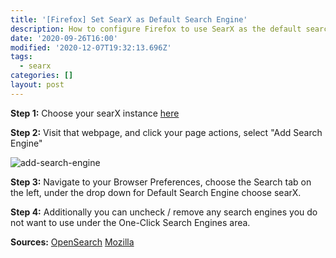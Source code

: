 ```yaml
---
title: '[Firefox] Set SearX as Default Search Engine'
description: How to configure Firefox to use SearX as the default search engine.
date: '2020-09-26T16:00'
modified: '2020-12-07T19:32:13.696Z'
tags:
  - searx
categories: []
layout: post
---
```

**Step 1:** Choose your searX instance [here](https://searx.space/)


**Step 2:** Visit that webpage, and click your page actions, select "Add Search Engine"

![add-search-engine](https://i.imgur.com/nEN7CWS.png)

**Step 3:** Navigate to your Browser Preferences, choose the Search tab on the left, under the drop down for Default Search Engine choose searX.

**Step 4:** Additionally you can uncheck / remove any search engines you do not want to use under the One-Click Search Engines area.

**Sources:**
[OpenSearch](https://github.com/dewitt/opensearch)
[Mozilla](https://support.mozilla.org/en-US/kb/add-or-remove-search-engine-firefox#w_add-search-engines)